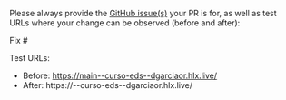 Please always provide the [GitHub issue(s)](../issues) your PR is for, as well as test URLs where your change can be observed (before and after):

Fix #<gh-issue-id>

Test URLs:
- Before: https://main--curso-eds--dgarciaor.hlx.live/
- After: https://<branch>--curso-eds--dgarciaor.hlx.live/

